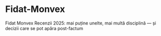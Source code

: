 # Fidat-Monvex
Fidat Monvex Recenzii 2025: mai puține unelte, mai multă disciplină — și decizii care se pot apăra post-factum
